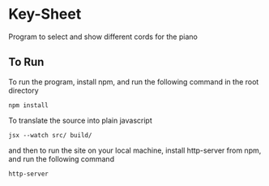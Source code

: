 # Key-Sheet

Program to select and show different cords for the piano

## To Run
To run the program, install npm, and run the following command in the root directory

    npm install

To translate the source into plain javascript

    jsx --watch src/ build/

and then to run the site on your local machine, install http-server from npm, and run the following command

    http-server
